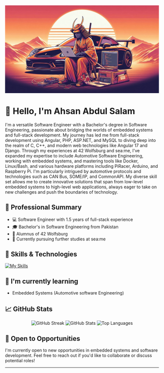 

![Banner Image](https://raw.githubusercontent.com/Ahsanbaloch/Ahsanbaloch/main/assets/Designer(9).jpeg)

# 👋 Hello, I'm Ahsan Abdul Salam

I'm a versatile Software Engineer with a Bachelor's degree in Software Engineering, passionate about bridging the worlds of embedded systems and full-stack development. My journey has led me from full-stack development using Angular, PHP, ASP.NET, and MySQL to diving deep into the realm of C, C++, and modern web technologies like Angular 17 and Django. Through my experiences at 42 Wolfsburg and sea:me, I've expanded my expertise to include Automotive Software Engineering, working with embedded systems, and mastering tools like Docker, Linux/Bash, and various hardware platforms including PiRacer, Arduino, and Raspberry Pi. I'm particularly intrigued by automotive protocols and technologies such as CAN Bus, SOME/IP, and CommonAPI. My diverse skill set allows me to create innovative solutions that span from low-level embedded systems to high-level web applications, always eager to take on new challenges and push the boundaries of technology.

## 💼 Professional Summary

- 💻 Software Engineer with 1.5 years of full-stack experience
- 🎓 Bachelor's in Software Engineering from Pakistan
- 🏫 Alumnus of 42 Wolfsburg
- 🌊 Currently pursuing further studies at sea:me

## 🚀 Skills & Technologies

[![My Skills](https://skillicons.dev/icons?i=c,cpp,django,php,js,angular,mysql,mongodb,postgres,vscode,html,css,bootstrap&perline=6&theme=dark)](https://skillicons.dev)

## 🌱 I'm currently learning

- Embedded Systems (Automotive software Engineering)

## 📈 GitHub Stats
<div align="center"> 
<img src="http://github-readme-streak-stats.herokuapp.com?user=Ahsanbaloch&theme=dark&background=000000" alt="GitHub Streak" />

<img src="https://github-readme-stats.vercel.app/api?username=Ahsanbaloch&show_icons=true&theme=radical" alt="GitHub Stats" />

<img src="https://github-readme-stats.vercel.app/api/top-langs/?username=Ahsanbaloch&layout=compact&theme=vision-friendly-dark" alt="Top Languages" />
</div>


## 📢 Open to Opportunities

I'm currently open to new opportunities in embedded systems and software development. Feel free to reach out if you'd like to collaborate or discuss potential roles!

---


